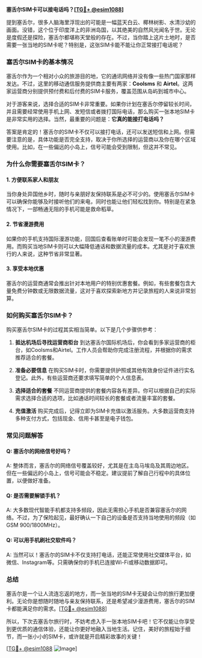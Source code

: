 **塞舌尔SIM卡可以接电话吗？[[TG💪+ @esim1088](https://t.me/s/esim1088)]**

提到塞舌尔，很多人脑海里浮现出的可能是一幅蓝天白云、椰林树影、水清沙幼的画面。没错，这个位于印度洋上的非洲岛国，以其绝美的自然风光闻名于世。无论是度假还是探险，塞舌尔都堪称天堂般的存在。不过，当你踏上这片土地时，是否需要一张当地的SIM卡呢？特别是，这张SIM卡能不能让你正常接打电话呢？

### 塞舌尔SIM卡的基本情况

塞舌尔作为一个相对小众的旅游目的地，它的通讯网络并没有像一些热门国家那样发达。不过，这里的移动通信服务提供商主要有两家：**Coolsms** 和 **Airtel**。这两家运营商分别提供预付费和后付费的SIM卡服务，覆盖范围从岛屿到城市中心。

对于游客来说，选择合适的SIM卡非常重要。如果你计划在塞舌尔停留较长时间，并且需要经常使用手机上网、发短信或者拨打国际电话，那么购买一张本地SIM卡是非常实用的选择。当然，最重要的问题是：**它真的能接打电话吗？**

答案是肯定的！塞舌尔的SIM卡不仅可以接打电话，还可以发送短信和上网。但需要注意的是，具体功能是否完全支持，取决于你所选择的运营商以及你在哪个区域使用。比如，在一些偏远的小岛上，信号可能会受到限制，但这并不常见。

### 为什么你需要塞舌尔SIM卡？

#### 1. **方便联系家人和朋友**
当你身处异国他乡时，随时与亲朋好友保持联系是必不可少的。使用塞舌尔SIM卡可以确保你能够及时接听他们的来电，同时也能让他们轻松找到你。特别是在紧急情况下，一部畅通无阻的手机可能是救命稻草。

#### 2. **节省漫游费用**
如果你的手机支持国际漫游功能，回国后查看账单时可能会发现一笔不小的漫游费用。而购买当地SIM卡则可以大幅降低通话和数据流量的成本。尤其是对于喜欢旅行的人来说，这种节省非常显著。

#### 3. **享受本地优惠**
塞舌尔的运营商通常会推出针对本地用户的特别优惠套餐。例如，有些套餐包含大量免费分钟数或无限数据流量，这对于喜欢探索新地方并记录旅程的人来说非常划算。

### 如何购买塞舌尔SIM卡？

购买塞舌尔SIM卡的过程其实相当简单。以下是几个步骤供参考：

1. **抵达机场后寻找运营商柜台**
   到达塞舌尔国际机场后，你会看到多家运营商的柜台，如Coolsms和Airtel。工作人员会帮助你完成注册流程，并根据你的需求推荐适合的套餐。

2. **准备必要信息**
   在购买SIM卡时，你需要提供护照或其他有效身份证件进行实名登记。此外，有些运营商还要求填写简单的个人信息表。

3. **选择适合的套餐**
   不同运营商提供的套餐内容各有差异。你可以根据自己的实际需求选择合适的选项，比如通话时间较长的套餐或者流量丰富的套餐。

4. **充值激活**
   购买完成后，记得立即为SIM卡充值以激活服务。大多数运营商支持多种支付方式，包括现金、信用卡甚至是电子钱包。

### 常见问题解答

#### Q: 塞舌尔的网络信号好吗？
A: 整体而言，塞舌尔的网络信号覆盖较好，尤其是在主岛马埃岛及其周边地区。但在一些偏远的小岛上，信号可能会不稳定。建议提前了解自己行程中的具体位置，以便做好准备。

#### Q: 是否需要解锁手机？
A: 大多数现代智能手机都支持多频段，因此无需担心手机是否兼容塞舌尔的网络。不过，为了保险起见，最好确认一下自己的设备是否支持当地使用的频段（如GSM 900/1800MHz）。

#### Q: 可以用手机刷社交软件吗？
A: 当然可以！塞舌尔的SIM卡不仅支持打电话，还能正常使用社交媒体平台，如微信、Instagram等。只需确保你的手机已连接Wi-Fi或移动数据即可。

### 总结

塞舌尔是一个让人流连忘返的地方，而一张当地的SIM卡无疑会让你的旅行更加便利。无论你是想随时随地与亲友保持联系，还是希望减少漫游费用，塞舌尔的SIM卡都能满足你的需求。[[TG💪+ @esim1088](https://t.me/s/esim1088)]

所以，下次去塞舌尔旅行时，不妨考虑入手一张本地SIM卡吧！它不仅能让你享受到更优质的通信体验，还能让你更好地融入当地生活。记住，美好的旅程始于细节，而一张小小的SIM卡，或许就是开启精彩故事的关键！

[[TG💪+ @esim1088](https://t.me/s/esim1088) ![Image](https://i.postimg.cc/4NQfJmqS/Snipaste-2025-05-13-00-14-12.png)]